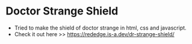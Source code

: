 # Doctor Strange Shield
- Tried to make the shield of doctor strange in html, css and javascript.
- Check it out here >> https://rededge.is-a.dev/dr-strange-shield/
